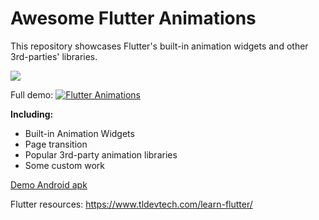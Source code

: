 # Awesome Flutter Animations


This repository showcases Flutter's built-in animation widgets and other 3rd-parties' libraries.

![](https://github.com/androideen/awesome_flutter_animation/blob/master/demo/demo.gif)

Full demo: [![Flutter Animations](https://img.youtube.com/vi/TQpV-f_3C1E/maxres3.jpg)](https://www.youtube.com/watch?v=TQpV-f_3C1E)

**Including:**

- Built-in Animation Widgets
- Page transition
- Popular 3rd-party animation libraries
- Some custom work

[Demo Android apk](https://play.google.com/store/apps/details?id=com.tltemplates.flutter_templates)

Flutter resources: https://www.tldevtech.com/learn-flutter/